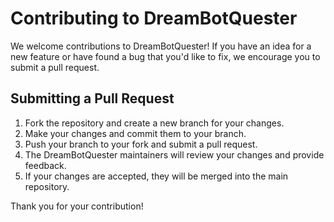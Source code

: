 # Contributing to DreamBotQuester

We welcome contributions to DreamBotQuester! If you have an idea for a new feature or have found a bug that you'd like
to fix, we encourage you to submit a pull request.

## Submitting a Pull Request

1. Fork the repository and create a new branch for your changes.
2. Make your changes and commit them to your branch.
3. Push your branch to your fork and submit a pull request.
4. The DreamBotQuester maintainers will review your changes and provide feedback.
5. If your changes are accepted, they will be merged into the main repository.

Thank you for your contribution!